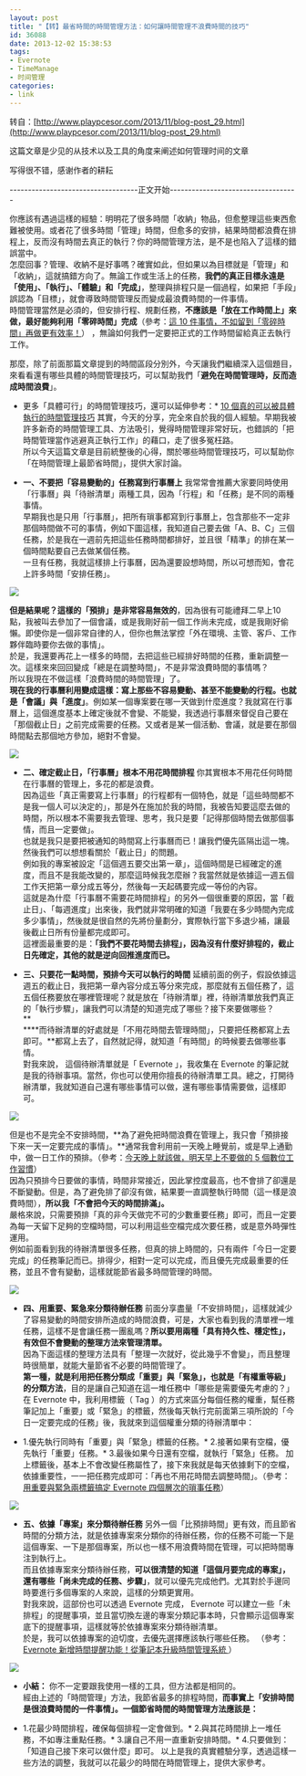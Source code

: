 ```yaml
---
layout: post
title: "【转】最省時間的時間管理方法：如何讓時間管理不浪費時間的技巧"
id: 36088
date: 2013-12-02 15:38:53
tags: 
- Evernote
- TimeManage
- 时间管理
categories: 
- link
---
```


转自：[http://www.playpcesor.com/2013/11/blog-post_29.html](http://www.playpcesor.com/2013/11/blog-post_29.html)

这篇文章是少见的从技术以及工具的角度来阐述如何管理时间的文章

写得很不错，感谢作者的耕耘

-----------------------------------正文开始-----------------------------------

你應該有遇過這樣的經驗：明明花了很多時間「收納」物品，但愈整理這些東西愈難被使用。或者花了很多時間「管理」時間，但愈多的安排，結果時間都浪費在排程上，反而沒有時間去真正的執行？你的時間管理方法，是不是也陷入了這樣的錯誤當中。    
怎麼回事？管理、收納不是好事嗎？確實如此，但如果以為目標就是「管理」和「收納」，這就搞錯方向了。無論工作或生活上的任務，**我們的真正目標永遠是「使用」、「執行」、「體驗」和「完成」**，整理與排程只是一個過程，如果把「手段」誤認為「目標」，就會導致時間管理反而變成最浪費時間的一件事情。     
時間管理當然是必須的，但安排行程、規劃任務，**不應該是「放在工作時間上」來做，最好能夠利用「零碎時間」完成**（參考：[這 10 件事情，不如留到「零碎時間」再做更有效率！](http://www.playpcesor.com/2013/08/10.html)） ，無論如何我們一定要把正式的工作時間留給真正去執行工作。     

那麼，除了前面那篇文章提到的時間區段分別外，今天讓我們繼續深入這個題目，來看看還有哪些具體的時間管理技巧，可以幫助我們「**避免在時間管理時，反而造成時間浪費**」。

*   更多「具體可行」的時間管理技巧，還可以延伸參考：*   [10 個真的可以被具體執行的時間管理技巧](http://www.playpcesor.com/2013/10/10.html) 其實，今天的分享，完全來自於我的個人經驗。早期我被許多新奇的時間管理工具、方法吸引，覺得時間管理非常好玩，也錯誤的「把時間管理當作逃避真正執行工作」的藉口，走了很多冤枉路。   
所以今天這篇文章是目前統整後的心得，關於哪些時間管理技巧，可以幫助你「在時間管理上最節省時間」，提供大家討論。   

*   **一、不要把「容易變動的」任務寫到行事曆上** 我常常會推薦大家要同時使用「行事曆」與「待辦清單」兩種工具，因為「行程」和「任務」是不同的兩種事情。   
早期我也是只用「行事曆」，把所有瑣事都寫到行事曆上，包含那些不一定非那個時間做不可的事情，例如下圖這樣，我知道自己要去做「A、B、C」三個任務，於是我在一週前先把這些任務時間都排好，並且很「精準」的排在某一個時間點要自己去做某個任務。   
一旦有任務，我就這樣排上行事曆，因為還要設想時間，所以可想而知，會花上許多時間「安排任務」。   

[![](http://3.bp.blogspot.com/-zUJbQGwQ-Sw/Upf5xm8LphI/AAAAAAADH80/VOGoW1Qxt0o/s1600/tasks-01.png)](http://3.bp.blogspot.com/-zUJbQGwQ-Sw/Upf5xm8LphI/AAAAAAADH80/VOGoW1Qxt0o/s1600/tasks-01.png)

**但是結果呢？這樣的「預排」是非常容易無效的**，因為很有可能禮拜二早上10點，我被叫去參加了一個會議，或是我剛好前一個工作尚未完成，或是我剛好偷懶。即使你是一個非常自律的人，但你也無法掌控「外在環境、主管、客戶、工作夥伴臨時要你去做的事情」。     
於是，我還要再花上一樣多的時間，去把這些已經排好時間的任務，重新調整一次。這樣來來回回變成「總是在調整時間」，不是非常浪費時間的事情嗎？     
所以我現在不做這樣「浪費時間的時間管理」了。     
**現在我的行事曆利用變成這樣：寫上那些不容易變動、甚至不能變動的行程。也就是「會議」與「進度」**。例如某一個專案要在哪一天做到什麼進度？我就寫在行事曆上，這個進度基本上確定後就不會變、不能變，我透過行事曆來督促自己要在「那個截止日」之前完成需要的任務。又或者是某一個活動、會議，就是要在那個時間點去那個地方參加，絕對不會變。

[![](http://3.bp.blogspot.com/-jPv3zP6b38c/Upf7l752ePI/AAAAAAADH9A/3QVKUCdkTI4/s1600/tasks-02.png)](http://3.bp.blogspot.com/-jPv3zP6b38c/Upf7l752ePI/AAAAAAADH9A/3QVKUCdkTI4/s1600/tasks-02.png)

*   **二、確定截止日，「行事曆」根本不用花時間排程** 你其實根本不用花任何時間在行事曆的管理上，多花的都是浪費。   
因為這些「真正需要寫上行事曆」的行程都有一個特色，就是「這些時間都不是我一個人可以決定的」，那是外在施加於我的時間，我被告知要這麼去做的時間，所以根本不需要我去管理、思考，我只是要「記得那個時間去做那個事情，而且一定要做」。   
也就是我只是要把被通知的時間寫上行事曆而已！讓我們優先區隔出這一塊。然後我們可以想想看關於「截止日」的問題。   
例如我的專案被設定「這個週五要交出第一章」，這個時間是已經確定的進度，而且不是我能改變的，那麼這時候我怎麼辦？我當然就是依據這一週五個工作天把第一章分成五等分，然後每一天起碼要完成一等份的內容。   
這就是為什麼「行事曆不需要花時間排程」的另外一個很重要的原因，當「截止日」、「每週進度」出來後，我們就非常明確的知道「我要在多少時間內完成多少事情」，然後就是很自然的先將份量劃分，實際執行當下多退少補，讓最後截止日所有份量都完成即可。   
這裡面最重要的是：**「我們不要花時間去排程」，因為沒有什麼好排程的，截止日先確定，其他的就是逆向回推進度而已。**   

*   **三、只要花一點時間，預排今天可以執行的時間** 延續前面的例子，假設依據這週五的截止日，我把第一章內容分成五等分來完成，那麼就有五個任務了，這五個任務要放在哪裡管理呢？就是放在「待辦清單」裡，待辦清單放我們真正的「執行步驟」，讓我們可以清楚的知道完成了哪些？接下來要做哪些？   
**   
****而待辦清單的好處就是「不用花時間去管理時間」，只要把任務都寫上去即可。**都寫上去了，自然就記得，就知道「有時間」的時候要去做哪些事情。   
對我來說， 這個待辦清單就是「 Evernote 」，我收集在 Evernote 的筆記就是我的待辦事項。當然，你也可以使用你擅長的待辦清單工具。總之，打開待辦清單，我就知道自己還有哪些事情可以做，還有哪些事情需要做，這樣即可。   

[![](http://2.bp.blogspot.com/-xVE4z__R1wk/UpgDLCGf3iI/AAAAAAADH9M/UxsE4jQtfCE/s640/tasks-03.png)](http://2.bp.blogspot.com/-xVE4z__R1wk/UpgDLCGf3iI/AAAAAAADH9M/UxsE4jQtfCE/s1600/tasks-03.png)

但是也不是完全不安排時間，**為了避免把時間浪費在管理上，我只會「預排接下來一天一定要完成的事情」。**通常我會利用前一天晚上睡覺前，或是早上通勤中，做一日工作的預排。（參考：[今天晚上就該做，明天早上不要做的 5 個數位工作習慣](http://www.playpcesor.com/2013/01/5.html)）     
因為只預排今日要做的事情，時間非常接近，因此掌控度最高，也不會排了卻還是不斷變動。但是，為了避免排了卻沒有做，結果要一直調整執行時間（這一樣是浪費時間），**所以我「不會把今天的時間排滿」。**     
嚴格來說，只需要預排「真的非今天做完不可的少數重要任務」即可，而且一定要為每一天留下足夠的空檔時間，可以利用這些空檔完成次要任務，或是意外時彈性運用。     
例如前面看到我的待辦清單很多任務，但真的排上時間的，只有兩件「今日一定要完成」的任務筆記而已。排得少，相對一定可以完成，而且優先完成最重要的任務，並且不會有變動，這樣就能節省最多時間管理的時間。

[![](http://3.bp.blogspot.com/-MDO9SgNZ24M/UpgGCm6CIfI/AAAAAAADH9Y/plDHGCDLaHg/s400/tasks-04.png)](http://3.bp.blogspot.com/-MDO9SgNZ24M/UpgGCm6CIfI/AAAAAAADH9Y/plDHGCDLaHg/s1600/tasks-04.png)

*   **四、用重要、緊急來分類待辦任務** 前面分享盡量「不安排時間」，這樣就減少了容易變動的時間安排所造成的時間浪費，可是，大家也看到我的清單裡一堆任務，這樣不是會讓任務一團亂嗎？**所以要用兩種「具有持久性、穩定性」，有效但不會變動的整理方法來管理清單。**   
因為下面這樣的整理方法具有「整理一次就好，從此幾乎不會變」，而且整理時很簡單，就能大量節省不必要的時間管理了。   
**第一種，就是利用把任務分類成「重要」與「緊急」，也就是「有權重等級」的分類方法**，目的是讓自己知道在這一堆任務中「哪些是需要優先考慮的？」   
在 Evernote 中，我利用標籤（ Tag ）的方式來區分每個任務的權重，幫任務筆記加上「重要」或「緊急」的標籤，然後每天執行完前面第三項所說的「今日一定要完成的任務」後，我就來到這個權重分類的待辦清單中：   

*   1.優先執行同時有「重要」與「緊急」標籤的任務。*   2.接著如果有空檔，優先執行「重要」任務。*   3.最後如果今日還有空檔，就執行「緊急」任務。 加上標籤後，基本上不會改變任務屬性了，接下來我就是每天依據剩下的空檔，依據重要性，一一把任務完成即可：「再也不用花時間去調整時間」。（參考：[用重要與緊急兩標籤搞定 Evernote 四個層次的瑣事任務](http://www.playpcesor.com/2013/07/evernote.html)）   

[![](http://2.bp.blogspot.com/-YBcSDih7ZsM/UpgHogT4_-I/AAAAAAADH9k/bUbQG6qq3gY/s640/tasks-05.png)](http://2.bp.blogspot.com/-YBcSDih7ZsM/UpgHogT4_-I/AAAAAAADH9k/bUbQG6qq3gY/s1600/tasks-05.png)

*   **五、依據「專案」來分類待辦任務** 另外一個「比預排時間」更有效，而且節省時間的分類方法，就是依據專案來分類你的待辦任務，你的任務不可能一下是這個專案、一下是那個專案，所以也一樣不用浪費時間在管理，可以把時間專注到執行上。   
而且依據專案來分類待辦任務，**可以很清楚的知道「這個月要完成的專案」，還有哪些「尚未完成的任務、步驟」**，就可以優先完成他們。尤其對於手邊同時要進行多個專案的人來說，這樣的分類更實用。   
對我來說，這部份也可以透過 Evernote 完成， Evernote 可以建立一些「未排程」的提醒事項，並且當切換左邊的專案分類記事本時，只會顯示這個專案底下的提醒事項，這樣就等於依據專案來分類待辦清單。   
於是，我可以依據專案的迫切度，去優先選擇應該執行哪些任務。 （參考：[Evernote 新增時間提醒功能！從筆記本升級時間管理系統 ](http://www.playpcesor.com/2013/05/evernote.html)）   

[![](http://4.bp.blogspot.com/-bzKNidPms7Y/UpgKS1XD3kI/AAAAAAADH90/GEHAp2p0RG4/s640/tasks-06.png)](http://4.bp.blogspot.com/-bzKNidPms7Y/UpgKS1XD3kI/AAAAAAADH90/GEHAp2p0RG4/s1600/tasks-06.png)

*   **小結：** 你不一定要跟我使用一樣的工具，但方法都是相同的。   
經由上述的「時間管理」方法，我節省最多的排程時間，**而事實上「安排時間是很浪費時間的一件事情」。一個節省時間的時間管理方法應該是：**   

*   1.花最少時間排程，確保每個排程一定會做到。*   2.與其花時間排上一堆任務，不如專注重點任務。*   3.讓自己不用一直重新安排時間。*   4.只要做到：「知道自己接下來可以做什麼」即可。 以上是我的真實體驗分享，透過這樣一些方法的調整，我就可以花最少的時間在時間管理上，提供大家參考。